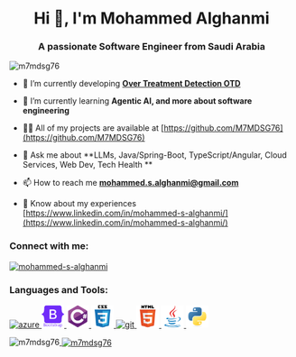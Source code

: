 <h1 align="center">Hi 👋, I'm Mohammed Alghanmi</h1>
<h3 align="center">A passionate Software Engineer from Saudi Arabia</h3>

<p align="left"> <img src="https://komarev.com/ghpvc/?username=m7mdsg76&label=Profile%20views&color=0e75b6&style=flat" alt="m7mdsg76" /> </p>

- 🔭 I’m currently developing <a href= "https://otd.waseel.com/">**Over Treatment Detection OTD**</a>

- 🌱 I’m currently learning **Agentic AI, and more about software engineering**

- 👨‍💻 All of my projects are available at [https://github.com/M7MDSG76](https://github.com/M7MDSG76)

- 💬 Ask me about **LLMs, Java/Spring-Boot, TypeScript/Angular, Cloud Services, Web Dev, Tech Health **

- 📫 How to reach me **mohammed.s.alghanmi@gmail.com**

- 📄 Know about my experiences [https://www.linkedin.com/in/mohammed-s-alghanmi/](https://www.linkedin.com/in/mohammed-s-alghanmi/)

<h3 align="left">Connect with me:</h3>
<p align="left">
<a href="https://linkedin.com/in/mohammed-s-alghanmi" target="blank"><img align="center" src="https://raw.githubusercontent.com/rahuldkjain/github-profile-readme-generator/master/src/images/icons/Social/linked-in-alt.svg" alt="mohammed-s-alghanmi" height="30" width="40" /></a>
</p>

<h3 align="left">Languages and Tools:</h3>
<p align="left"> <a href="https://azure.microsoft.com/en-in/" target="_blank" rel="noreferrer"> <img src="https://www.vectorlogo.zone/logos/microsoft_azure/microsoft_azure-icon.svg" alt="azure" width="40" height="40"/> </a> <a href="https://getbootstrap.com" target="_blank" rel="noreferrer"> <img src="https://raw.githubusercontent.com/devicons/devicon/master/icons/bootstrap/bootstrap-plain-wordmark.svg" alt="bootstrap" width="40" height="40"/> </a> <a href="https://www.w3schools.com/cs/" target="_blank" rel="noreferrer"> <img src="https://raw.githubusercontent.com/devicons/devicon/master/icons/csharp/csharp-original.svg" alt="csharp" width="40" height="40"/> </a> <a href="https://www.w3schools.com/css/" target="_blank" rel="noreferrer"> <img src="https://raw.githubusercontent.com/devicons/devicon/master/icons/css3/css3-original-wordmark.svg" alt="css3" width="40" height="40"/> </a> <a href="https://git-scm.com/" target="_blank" rel="noreferrer"> <img src="https://www.vectorlogo.zone/logos/git-scm/git-scm-icon.svg" alt="git" width="40" height="40"/> </a> <a href="https://www.w3.org/html/" target="_blank" rel="noreferrer"> <img src="https://raw.githubusercontent.com/devicons/devicon/master/icons/html5/html5-original-wordmark.svg" alt="html5" width="40" height="40"/> </a> <a href="https://www.java.com" target="_blank" rel="noreferrer"> <img src="https://raw.githubusercontent.com/devicons/devicon/master/icons/java/java-original.svg" alt="java" width="40" height="40"/> </a> <a href="https://www.python.org" target="_blank" rel="noreferrer"> <img src="https://raw.githubusercontent.com/devicons/devicon/master/icons/python/python-original.svg" alt="python" width="40" height="40"/>

<p><img align="left" src="https://github-readme-stats.vercel.app/api/top-langs?username=m7mdsg76&show_icons=true&locale=en&layout=compact" alt="m7mdsg76" /></p>

<p>&nbsp;<img align="center" src="https://github-readme-stats.vercel.app/api?username=m7mdsg76&show_icons=true&locale=en" alt="m7mdsg76" /></p>
